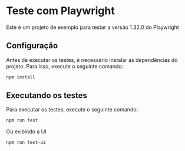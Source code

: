 # Teste com Playwright

Este é um projeto de exemplo para testar a versão 1.32.0 do Playwright

## Configuração
Antes de executar os testes, é necessário instalar as dependências do projeto. Para isso, execute o seguinte comando:
```bash
npm install
```

## Executando os testes
Para executar os testes, execute o seguinte comando:
```bash
npm run test
```
Ou exibindo a UI
```bash
npm run test-ui
```
